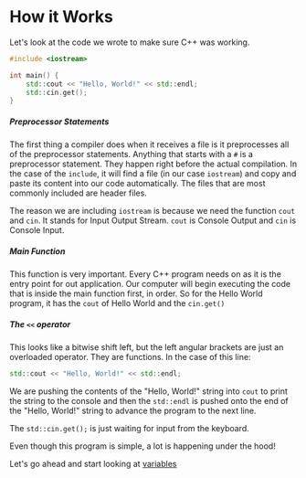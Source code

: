 # How it Works

Let's look at the code we wrote to make sure C++ was working. 

```C++
#include <iostream>

int main() { 
    std::cout << "Hello, World!" << std::endl;
    std::cin.get();
}
```

##### Preprocessor Statements

The first thing a compiler does when it receives a file is it preprocesses all of the preprocessor statements. Anything that starts with a `#` is a preprocessor statement. They happen right before the actual compilation. In the case of the `include`, it will find a file (in our case `iostream`) and copy and paste its content into our code automatically. The files that are most commonly included are header files. 

The reason we are including `iostream` is because we need the function `cout` and `cin`. It stands for Input Output Stream. `cout` is Console Output and `cin` is Console Input. 

##### Main Function

This function is very important. Every C++ program needs on as it is the entry point for out application. Our computer will begin executing the code that is inside the main function first, in order. So for the Hello World program, it has the `cout` of Hello World and the `cin.get()`

##### The `<<` operator

This looks like a bitwise shift left, but the left angular brackets are just an overloaded operator. They are functions. In the case of this line:

```C++
std::cout << "Hello, World!" << std::endl;
```

We are pushing the contents of the "Hello, World!" string into `cout` to print the string to the console and then the `std::endl` is pushed onto the end of the "Hello, World!" string to advance the program to the next line. 

The `std::cin.get();` is just waiting for input from the keyboard. 

Even though this program is simple, a lot is happening under the hood!

Let's go ahead and start looking at [variables](../Basics/variables.md)
